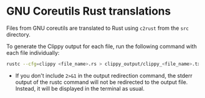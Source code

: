 # GNU Coreutils Rust translations

Files from GNU coreutils are translated to Rust using `c2rust` from the `src` directory.

To generate the Clippy output for each file, run the following command with each file individually:
```sh
rustc --cfg=clippy <file_name>.rs > clippy_output/clippy_<file_name>.txt 2>&1
```
* If you don't include `2>&1` in the output redirection command, the stderr output of the rustc command will not be redirected to the output file. Instead, it will be displayed in the terminal as usual.